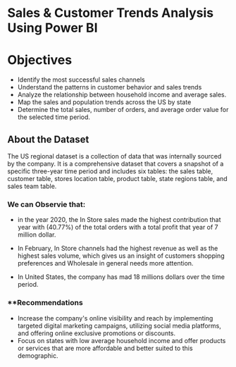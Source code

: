 # Sales & Customer Trends Analysis Using Power BI 

# Objectives
- Identify the most successful sales channels
- Understand the patterns in customer behavior and sales
trends
- Analyze the relationship between household income and
average sales.
- Map the sales and population trends across the US by state
- Determine the total sales, number of orders, and average
order value for the selected time period.


## **About the Dataset**


The US regional dataset is a collection of data that was
internally sourced by the company. It is a comprehensive
dataset that covers a snapshot of a specific three-year time
period and includes six tables: the sales table, customer table,
stores location table, product table, state regions table, and
sales team table.


### **We can Observie that:**
- in the year 2020, the In Store sales made the highest
contribution that year with (40.77%) of the total orders with a total
profit that year of 7 million dollar.
- In February, In Store channels had the highest revenue as well as the
highest sales volume, which gives us an insight of customers shopping
preferences and Wholesale in general needs more attention.

- In United States, the company has mad 18 millions dollars over the
time period.


### **Recommendations 
- Increase the company's online visibility and reach by
implementing targeted digital marketing campaigns,
utilizing social media platforms, and offering online
exclusive promotions or discounts.
- Focus on states with low average household income and
offer products or services that are more affordable and
better suited to this demographic.
